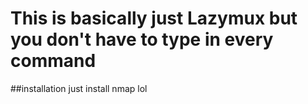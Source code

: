 # This is basically just Lazymux but you don't have to type in every command 

##installation
just install nmap lol